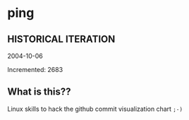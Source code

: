 # ping

## HISTORICAL ITERATION
2004-10-06

Incremented: 2683

## What is this?? 
Linux skills to hack the github commit visualization chart `;-)`
